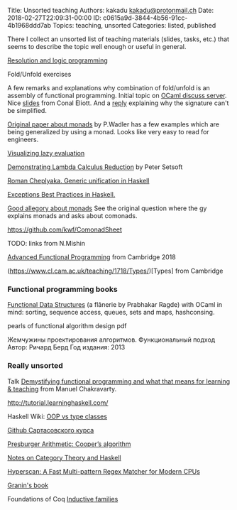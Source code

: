 Title: Unsorted teaching
Authors: kakadu <kakadu@protonmail.ch>
Date: 2018-02-27T22:09:31-00:00
ID: c0615a9d-3844-4b56-91cc-4b1968ddd7ab
Topics: teaching, unsorted
Categories: listed, published

There I collect an unsorted list of teaching materials (slides, tasks, etc.) that seems to describe the topic well enough or useful in general.

[Resolution and logic programming](http://www.comp.nus.edu.sg/~cs3234/cs3234-lec05.pdf)

Fold/Unfold exercises

A few remarks and explanations why combination of fold/unfold is an assembly of functional programming. Initial topic on 
[OCaml discuss server](https://discuss.ocaml.org/t/how-to-unfold-unfold-what-is-a-good-source/). Nice 
[slides](http://conal.net/talks/folds-and-unfolds.pdf) from Conal Eliott. And a [reply](https://discuss.ocaml.org/t/how-to-unfold-unfold-what-is-a-good-source/2039/7) explaining why the signature can't be 
simplified.

[Original paper about monads](http://homepages.inf.ed.ac.uk/wadler/papers/marktoberdorf/baastad.pdf) by P.Wadler has a few examples which are being generalized by using a monad. Looks like very easy to read for engineers.
 
[Visualizing lazy evaluation](http://www.well-typed.com/blog/2017/09/visualize-cbn/) 
 
[Demonstrating Lambda Calculus Reduction](https://www.itu.dk/~sestoft/papers/mfps2001-sestoft.pdf) by Peter Setsoft 

[Roman Cheplyaka. Generic unification in Haskell](https://ro-che.info/articles/2017-06-17-generic-unification)

[Exceptions Best Practices in Haskell. ](https://www.fpcomplete.com/blog/2016/11/exceptions-best-practices-haskell)

[Good allegory about monads](https://softwareengineering.stackexchange.com/questions/322431/what-is-a-comonad-and-how-are-they-useful) See the original question where the gy explains monads and asks about comonads.

https://github.com/kwf/ComonadSheet

TODO: links from N.Mishin 

[Advanced Functional Programming](https://www.cl.cam.ac.uk/teaching/1718/L28/materials.html) from Cambridge 2018

(https://www.cl.cam.ac.uk/teaching/1718/Types/)[Types] from Cambridge

### Functional programming books

[Functional Data Structures](https://cs.uwaterloo.ca/~plragde/flaneries/FDS/index.html) (a flânerie by Prabhakar Ragde)
with OCaml in mind: sorting, sequence access, queues, sets and maps, hashconsing.

pearls of functional algorithm design pdf

Жемчужины проектирования алгоритмов. Функциональный подход Автор: Ричард Берд Год издания: 2013


### Really unsorted

Talk [Demystifying functional programming and what that means for learning & teaching](http://nights.yowconference.com.au/archive-2018/yow-night-2018-sydney-manuel-chakravarty-mar-6/) from Manuel Chakravarty.

http://tutorial.learninghaskell.com/

Haskell Wiki: [OOP vs type classes](https://wiki.haskell.org/OOP_vs_type_classes)

[Github Сартасовского курса](https://github.com/Stanislav-Sartasov/spsu-mm-programming-second-course)

[Presburger Arithmetic: Cooper’s algorithm](http://www2.imm.dtu.dk/courses/02917/Presburger1.pdf)

[Notes on Category Theory and Haskell](https://github.com/jwbuurlage/category-theory-programmers)

[Hyperscan: A Fast Multi-pattern Regex Matcher  for Modern CPUs](https://www.usenix.org/system/files/nsdi19-wang-xiang.pdf)

[Granin's book](https://drive.google.com/drive/folders/0B1Rdr1fbS6M9SjlKUk1zMVNjOVU)

Foundations of Coq [Inductive families](http://www.cse.chalmers.se/~peterd/papers/Inductive_Families.pdf)
